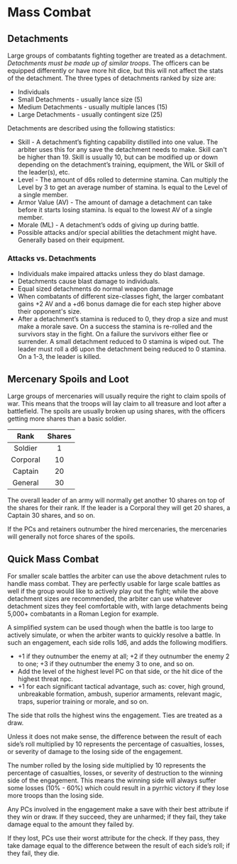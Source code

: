 # Mass Combat
## Detachments
Large groups of combatants fighting together are treated as a detachment. *Detachments must be made up of similar troops*. The officers can be equipped differently or have more hit dice, but this will not affect the stats of the detachment. The three types of detachments ranked by size are:
- Individuals
- Small Detachments - usually lance size (5)
- Medium Detachments - usually multiple lances (15)
- Large Detachments - usually contingent size (25)

Detachments are described using the following statistics:
- Skill - A detachment’s fighting capability distilled into one value. The arbiter uses this for any save the detachment needs to make. Skill can't be higher than 19. Skill is usually 10, but can be modified up or down depending on the detachment’s training, equipment, the WIL or Skill of the leader(s), etc.
- Level - The amount of d6s rolled to determine stamina. Can multiply the Level by 3 to get an average number of stamina. Is equal to the Level of a single member.
- Armor Value (AV) - The amount of damage a detachment can take before it starts losing stamina. Is equal to the lowest AV of a single member.
- Morale (ML) - A detachment’s odds of giving up during battle.
- Possible attacks and/or special abilities the detachment might have. Generally based on their equipment.

### Attacks vs. Detachments
- Individuals make impaired attacks unless they do blast damage.
- Detachments cause blast damage to individuals.
- Equal sized detachments do normal weapon damage
- When combatants of different size-classes fight, the larger combatant gains +2 AV and a +d6 bonus damage die for each step higher above their opponent's size.
- After a detachment’s stamina is reduced to 0, they drop a size and must make a morale save. On a success the stamina is re-rolled and the survivors stay in the fight. On a failure the survivors either flee or surrender. A small detachment reduced to 0 stamina is wiped out. The leader must roll a d6 upon the detachment being reduced to 0 stamina. On a 1-3, the leader is killed.

## Mercenary Spoils and Loot
Large groups of mercenaries will usually require the right to claim spoils of war. This means that the troops will lay claim to all treasure and loot after a battlefield. The spoils are usually broken up using shares, with the officers getting more shares than a basic soldier.

|   Rank   | Shares |
| :------: | :----: |
| Soldier  |   1    |
| Corporal |   10   |
| Captain  |   20   |
| General  |   30   |

The overall leader of an army will normally get another 10 shares on top of the shares for their rank. If the leader is a Corporal they will get 20 shares, a Captain 30 shares, and so on.

If the PCs and retainers outnumber the hired mercenaries, the mercenaries will generally not force shares of the spoils.

## Quick Mass Combat
For smaller scale battles the arbiter can use the above detachment rules to handle mass combat. They are perfectly usable for large scale battles as well if the group would like to actively play out the fight; while the above detachment sizes are recommended, the arbiter can use whatever detachment sizes they feel comfortable with, with large detachments being 5,000+ combatants in a Roman Legion for example.

A simplified system can be used though when the battle is too large to actively simulate, or when the arbiter wants to quickly resolve a battle. In such an engagement, each side rolls 1d6, and adds the following modifiers.
- +1 if they outnumber the enemy at all; +2 if they outnumber the enemy 2 to one; +3 if they outnumber the enemy 3 to one, and so on.
- Add the level of the highest level PC on that side, or the hit dice of the highest threat npc.
- +1 for each significant tactical advantage, such as: cover, high ground, unbreakable formation, ambush, superior armaments, relevant magic, traps, superior training or morale, and so on.

The side that rolls the highest wins the engagement. Ties are treated as a draw.

Unless it does not make sense, the difference between the result of each side’s roll multiplied by 10 represents the percentage of casualties, losses, or severity of damage to the losing side of the engagement.

The number rolled by the losing side multiplied by 10 represents the percentage of casualties, losses, or severity of destruction to the winning side of the engagement. This means the winning side will always suffer some losses (10% - 60%) which could result in a pyrrhic victory if they lose more troops than the losing side.

Any PCs involved in the engagement make a save with their best attribute if they win or draw. If they succeed, they are unharmed; if they fail, they take damage equal to the amount they failed by.

If they lost, PCs use their worst attribute for the check. If they pass, they take damage equal to the difference between the result of each side’s roll; if they fail, they die.